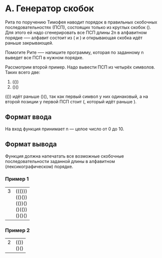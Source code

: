 # A. Генератор скобок

Рита по поручению Тимофея наводит порядок в правильных скобочных последовательностях (ПСП), состоящих только из круглых скобок (). Для этого ей надо сгенерировать все ПСП длины 2n в алфавитном порядке —– алфавит состоит из ( и ) и открывающая скобка идёт раньше закрывающей.

Помогите Рите —– напишите программу, которая по заданному n выведет все ПСП в нужном порядке.

Рассмотрим второй пример. Надо вывести ПСП из четырёх символов. Таких всего две:
1. (())
2. ()()

(()) идёт раньше ()(), так как первый символ у них одинаковый, а на второй позиции у первой ПСП стоит (, который идёт раньше ).

## Формат ввода

На вход функция принимает n — целое число от 0 до 10.

## Формат вывода

Функция должна напечатать все возможные скобочные последовательности заданной длины в алфавитном (лексикографическом) порядке.

### Пример 1

<table>
    <tr>
        <td>
            3
            <br>
            <br>
            <br>
            <br>
            <br>
        </td>
        <td>
            ((()))<br>
            (()())<br>
            (())()<br>
            ()(())<br>
            ()()()
        </td>
    </tr>
</table>

### Пример 2

<table>
    <tr>
        <td>
            2
            <br>
            <br>
        </td>
        <td>
            (())<br>
            ()()
        </td>
    </tr>
</table>